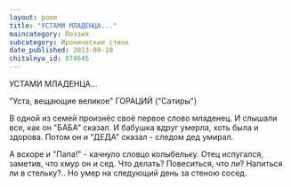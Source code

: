 ```yaml
---
layout: poem
title: "УСТАМИ МЛАДЕНЦА..."
maincategory: Поэзия
subcategory: Иронические стихи
date_published: 2013-09-10
chitalnya_id: 874645
---
```




УСТАМИ МЛАДЕНЦА...

"Уста, вещающие великое"
ГОРАЦИЙ
("Сатиры")

В одной из семей произнёс своё первое слово
младенец. И слышали все, как он "БАБА" сказал.
И бабушка вдруг умерла, хоть была и здорова.
Потом он и "ДЕДА" сказал - следом дед умирал.

А вскоре и "Папа!" - качнуло словцо колыбельку.
Отец испугался, заметив, что хмур он и сед.
Что делать? Повеситься, что ли? Напиться ли в стельку?..
Но умер на следующий день за стеною сосед.






